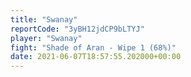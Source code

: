 ```yaml
---
title: "Swanay"
reportCode: "3yBH12jdCP9bLTYJ"
player: "Swanay"
fight: "Shade of Aran - Wipe 1 (68%)"
date: 2021-06-07T18:57:55.202000+00:00
---
```

